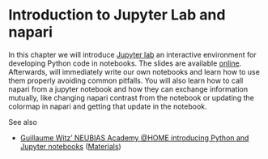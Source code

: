 # Introduction to Jupyter Lab and napari
In this chapter we will introduce [Jupyter lab](https://jupyter.org) an interactive environment for developing Python code in notebooks. 
The slides are available [online](https://github.com/BiAPoL/DIGS-BB_LM_Course_Bio-Image_Analysis_2022/blob/main/docs/LM_DIGS-BB_2022_Day4_Extra_Bio-Image_Analysis.pdf). 
Afterwards, will immediately write our own notebooks and learn how to use them properly avoiding common pitfalls.
You will also learn how to call napari from a jupyter notebook and how they can exchange information mutually, like changing napari contrast from the notebook or updating the colormap in napari and getting that update in the notebook.

See also
* [Guillaume Witz’ NEUBIAS Academy @HOME introducing Python and Jupyter notebooks](https://www.youtube.com/watch?v=2KF8vBrp3Zw) ([Materials](https://github.com/guiwitz/neubias_academy_biapy))
